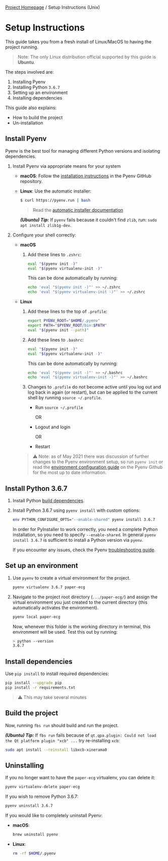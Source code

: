 [Project Homepage](README.md) / Setup Instructions (Unix)

# Setup Instructions

This guide takes you from a fresh install of Linux/MacOS to having the project running. 

> Note: The only Linux distribution official supported by this guide is **Ubuntu**.

The steps involved are:

1. Installing Pyenv
1. Installing Python `3.6.7`
1. Setting up an environment
1. Installing dependencies

This guide also explains:
- How to build the project
- Un-installation

## Install Pyenv

Pyenv is the best tool for managing different Python versions and isolating dependencies.

1. Install Pyenv via appropriate means for your system

    - **macOS**: Follow the [installation instructions](https://github.com/pyenv/pyenv#installation) in the Pyenv GitHub repository.

    - **Linux**: Use the automatic installer:

        ```bash
        $ curl https://pyenv.run | bash
        ```
        > Read the [automatic installer documentation](https://github.com/pyenv/pyenv-installer)

        ***(Ubuntu) Tip:*** If `pyenv` fails because it couldn't find `zlib`, run: `sudo apt install zlib1g-dev`.

1. Configure your shell correctly:

    - **macOS**

        1. Add these lines to `.zshrc`:
            ```bash
            eval "$(pyenv init -)"
            eval "$(pyenv virtualenv-init -)"
            ```
            This can be done automatically by running:
            ```bash
            echo 'eval "$(pyenv init -)"' >> ~/.zshrc
            echo 'eval "$(pyenv virtualenv-init -)"' >> ~/.zshrc
            ```

    - **Linux**

        1. Add these lines to the top of `.profile`:

            ```bash
            export PYENV_ROOT="$HOME/.pyenv"
            export PATH="$PYENV_ROOT/bin:$PATH"
            eval "$(pyenv init --path)"
            ```

        2. Add these lines to `.bashrc`:
            ```bash
            eval "$(pyenv init -)"
            eval "$(pyenv virtualenv-init -)"
            ```
            This can be done automatically by running:
            ```bash
            echo 'eval "$(pyenv init -)"' >> ~/.bashrc
            echo 'eval "$(pyenv virtualenv-init -)"' >> ~/.bashrc
            ```
        
        3. Changes to `.profile` do not become active until you log out and log back in again (or restart), but can be applied to the current shell by running `source ~/.profile`.

            - Run `source ~/.profile`
            
                OR
            - Logout and login
            
                OR
            - Restart

        > ⚠️ Note: as of May 2021 there was discussion of further changes to the Pyenv environment setup, so run `pyenv init` or read the [environment configuration guide](https://github.com/pyenv/pyenv#basic-github-checkout) on the Pyenv Github for the most up to date information.



## Install Python 3.6.7

1. Install Python [build dependencies](https://github.com/pyenv/pyenv/wiki#suggested-build-environment).


1. Install Python 3.6.7 using `pyenv install` with custom options:
    ```bash
    env PYTHON_CONFIGURE_OPTS="--enable-shared" pyenv install 3.6.7
    ```

    In order for PyInstaller to work correctly, you need a complete Python installation, so you need to specify `--enable-shared`. 
    In general `pyenv install 3.6.7` is sufficient to install a Python version via `pyenv`.

    If you encounter any issues, check the Pyenv [troubleshooting guide](https://github.com/pyenv/pyenv/wiki/Common-build-problems).

## Set up an environment

1. Use `pyenv` to create a virtual environment for the project. 

    ```bash
    pyenv virtualenv 3.6.7 paper-ecg
    ```

2. Navigate to the project root directory (`.../paper-ecg/`) and assign the virtual environment you just created to the current directory (this automatically activates the environment).

    ```bash
    pyenv local paper-ecg
    ```

    Now, whenever this folder is the working directory in terminal, this environment will be used.
    Test this out by running:

    ```bash
    > python --version
    3.6.7
    ```

## Install dependencies

Use `pip install` to install required dependencies:
```bash
pip install --upgrade pip
pip install -r requirements.txt
```

> ⚠️ This may take several minutes


## Build the project

Now, running `fbs run` should build and run the project.

***(Ubuntu) Tip:*** If `fbs run` fails because of `qt.qpa.plugin: Could not load the Qt platform plugin "xcb" ...` try re-installing `xcb`:

```bash
sudo apt install --reinstall libxcb-xinerama0
```

## Uninstalling

If you no longer want to have the `paper-ecg` virtualenv, you can delete it:

```bash
pyenv virtualenv-delete paper-ecg
```

If you wish to remove Python 3.6.7:
```bash
pyenv uninstall 3.6.7
```

If you would like to completely uninstall Pyenv:

- **macOS**: 
    ```bash
    brew uninstall pyenv
    ```

- **Linux**: 
    ```bash
    rm -rf $HOME/.pyenv
    ```